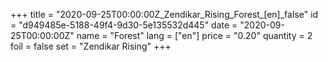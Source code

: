+++
title = "2020-09-25T00:00:00Z_Zendikar_Rising_Forest_[en]_false"
id = "d949485e-5188-49f4-9d30-5e135532d445"
date = "2020-09-25T00:00:00Z"
name = "Forest"
lang = ["en"]
price = "0.20"
quantity = 2
foil = false
set = "Zendikar Rising"
+++
